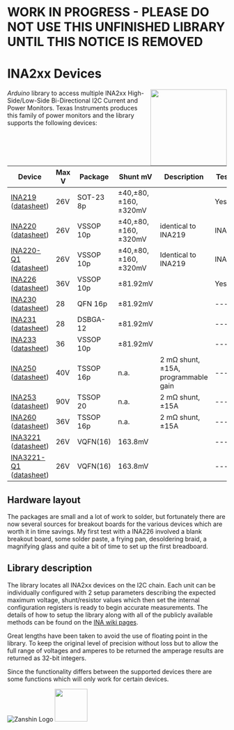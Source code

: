 # WORK IN PROGRESS - PLEASE DO NOT USE THIS UNFINISHED LIBRARY UNTIL THIS NOTICE IS REMOVED
#
# INA2xx Devices
<img src="https://github.com/SV-Zanshin/INA226/blob/master/Images/INA226.jpg" width="175" align="right"/>_Arduino_ library to access multiple INA2xx High-Side/Low-Side Bi-Directional I2C Current and Power Monitors.  Texas Instruments produces this family of power monitors and the library supports the following devices:

| Device                                      | Max V | Package   | Shunt mV | Description | Tested |
| ------------------------------------------- | ------| --------- | -------- |------------ | ------ |
| [INA219](http://www.ti.com/product/INA219) ([datasheet](http://www.ti.com/lit/ds/symlink/ina219.pdf))  | 26V   | SOT-23 8p | ±40,±80,±160,±320mV |            | Yes    |
| [INA220](http://www.ti.com/product/INA220) ([datasheet](http://www.ti.com/lit/ds/symlink/ina220.pdf)) | 26V   | VSSOP 10p | ±40,±80,±160,±320mV | identical to INA219  | INA219 |
| [INA220-Q1](http://www.ti.com/product/INA220-Q1) ([datasheet](http://www.ti.com/lit/ds/symlink/ina220-Q1.pdf)) | 26V   | VSSOP 10p | ±40,±80,±160,±320mV | Identical to INA219 | INA219 |
| [INA226](http://www.ti.com/product/INA226) ([datasheet](http://www.ti.com/lit/ds/symlink/ina226.pdf)) | 36V   | VSSOP 10p | ±81.92mV |            | Yes    |
| [INA230](http://www.ti.com/product/INA230) ([datasheet](http://www.ti.com/lit/ds/symlink/ina230.pdf)) | 28   | QFN 16p | ±81.92mV |           | ---    |
| [INA231](http://www.ti.com/product/INA231) ([datasheet](http://www.ti.com/lit/ds/symlink/ina231.pdf)) | 28   | DSBGA-12 | ±81.92mV |           | ---    |
| [INA233](http://www.ti.com/product/INA233) ([datasheet](http://www.ti.com/lit/ds/symlink/ina230.pdf)) | 36   | VSSOP 10p | ±81.92mV |           | ---    |
| [INA250](http://www.ti.com/product/INA250) ([datasheet](http://www.ti.com/lit/ds/symlink/ina250.pdf)) | 40V   | TSSOP 16p | n.a. | 2 mΩ shunt, ±15A, programmable gain           | ---    |
| [INA253](http://www.ti.com/product/INA253) ([datasheet](http://www.ti.com/lit/ds/symlink/ina253.pdf)) | 90V   | TSSOP 20 | n.a. | 2 mΩ shunt, ±15A           | ---    |
| [INA260](http://www.ti.com/product/INA260) ([datasheet](http://www.ti.com/lit/ds/symlink/ina260.pdf)) | 36V   | TSSOP 16p | n.a. | 2 mΩ shunt, ±15A             | ---    |
| [INA3221](http://www.ti.com/product/INA3221) ([datasheet](http://www.ti.com/lit/ds/symlink/ina3221.pdf)) | 26V   | VQFN(16) | 163.8mV |              | ---    |
| [INA3221-Q1](http://www.ti.com/product/INA3221-Q1) ([datasheet](http://www.ti.com/lit/ds/symlink/ina3221-q1.pdf)) | 26V   | VQFN(16) | 163.8mV |         | ---    |

## Hardware layout
The packages are small and a lot of work to solder, but fortunately there are now several sources for breakout boards for the various devices which are worth it in time savings. My first test with a INA226 involved a blank breakout board, some solder paste, a frying pan, desoldering braid, a magnifying glass and quite a bit of time to set up the first breadboard.
## Library description
The library locates all INA2xx devices on the I2C chain. Each unit can be individually configured with 2 setup parameters describing the expected maximum voltage, shunt/resistor values which then set the internal configuration registers is ready to begin accurate measurements.  The details of how to setup the library along with all of the publicly available methods can be found on the [INA wiki pages](https://github.com/SV-Zanshin/INA/wiki).

Great lengths have been taken to avoid the use of floating point in the library. To keep the original level of precision without loss but to allow the full range of voltages and amperes to be returned the amperage results are returned as 32-bit integers.

Since the functionality differs between the supported devices there are some functions which will only work for certain devices.

![Zanshin Logo](https://www.sv-zanshin.com/r/images/site/gif/zanshinkanjitiny.gif) <img src="https://www.sv-zanshin.com/r/images/site/gif/zanshintext.gif" width="75"/>
